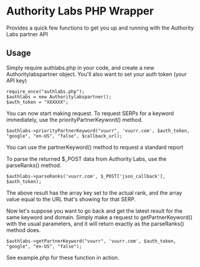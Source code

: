 # Authority Labs PHP Wrapper
Provides a quick few functions to get you up and running with the Authority Labs partner API

## Usage
Simply require authlabs.php in your code, and create a new Authoritylabspartner object. You'll also want to set your auth token (your API key)

	require_once("authlabs.php");
	$authlabs = new Authoritylabspartner();
	$auth_token = "XXXXXX";

You can now start making request. To request SERPs for a keyword immediately, use the priorityPartnerKeyword() method.

	$authlabs->priorityPartnerKeyword("vuurr", 'vuurr.com', $auth_token, "google", "en-US", "false", $callback_url);

You can use the partnerKeyword() method to request a standard report

To parse the returned $_POST data from Authority Labs, use the parseRanks() method.

	$authlabs->parseRanks('vuurr.com', $_POST['json_callback'], $auth_token); 

The above result has the array key set to the actual rank, and the array value equal to the URL that's showing for that SERP.

Now let's suppose you want to go back and get the latest result for the same keyword and domain. Simply make a request to getPartnerKeyword() with the usual parameters, and it will return exactly as the parseRanks() method does.

	$authlabs->getPartnerKeyword("vuurr", 'vuurr.com', $auth_token, "google", "en-US", "false");

See example.php for these function in action.